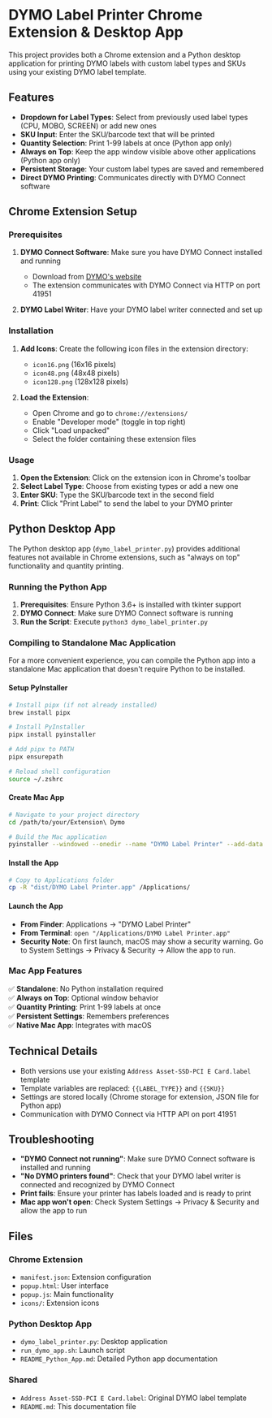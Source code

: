# DYMO Label Printer Chrome Extension & Desktop App

This project provides both a Chrome extension and a Python desktop application for printing DYMO labels with custom label types and SKUs using your existing DYMO label template.

## Features

- **Dropdown for Label Types**: Select from previously used label types (CPU, MOBO, SCREEN) or add new ones
- **SKU Input**: Enter the SKU/barcode text that will be printed
- **Quantity Selection**: Print 1-99 labels at once (Python app only)
- **Always on Top**: Keep the app window visible above other applications (Python app only)
- **Persistent Storage**: Your custom label types are saved and remembered
- **Direct DYMO Printing**: Communicates directly with DYMO Connect software

## Chrome Extension Setup

### Prerequisites

1. **DYMO Connect Software**: Make sure you have DYMO Connect installed and running
   - Download from [DYMO's website](https://www.dymo.com/connect)
   - The extension communicates with DYMO Connect via HTTP on port 41951

2. **DYMO Label Writer**: Have your DYMO label writer connected and set up

### Installation

1. **Add Icons**: Create the following icon files in the extension directory:
   - `icon16.png` (16x16 pixels)
   - `icon48.png` (48x48 pixels)
   - `icon128.png` (128x128 pixels)

2. **Load the Extension**:
   - Open Chrome and go to `chrome://extensions/`
   - Enable "Developer mode" (toggle in top right)
   - Click "Load unpacked"
   - Select the folder containing these extension files

### Usage

1. **Open the Extension**: Click on the extension icon in Chrome's toolbar
2. **Select Label Type**: Choose from existing types or add a new one
3. **Enter SKU**: Type the SKU/barcode text in the second field
4. **Print**: Click "Print Label" to send the label to your DYMO printer

## Python Desktop App

The Python desktop app (`dymo_label_printer.py`) provides additional features not available in Chrome extensions, such as "always on top" functionality and quantity printing.

### Running the Python App

1. **Prerequisites**: Ensure Python 3.6+ is installed with tkinter support
2. **DYMO Connect**: Make sure DYMO Connect software is running
3. **Run the Script**: Execute `python3 dymo_label_printer.py`

### Compiling to Standalone Mac Application

For a more convenient experience, you can compile the Python app into a standalone Mac application that doesn't require Python to be installed.

#### Setup PyInstaller

```bash
# Install pipx (if not already installed)
brew install pipx

# Install PyInstaller
pipx install pyinstaller

# Add pipx to PATH
pipx ensurepath

# Reload shell configuration
source ~/.zshrc
```

#### Create Mac App

```bash
# Navigate to your project directory
cd /path/to/your/Extension\ Dymo

# Build the Mac application
pyinstaller --windowed --onedir --name "DYMO Label Printer" --add-data "*.label:." dymo_label_printer.py
```

#### Install the App

```bash
# Copy to Applications folder
cp -R "dist/DYMO Label Printer.app" /Applications/
```

#### Launch the App

- **From Finder**: Applications → "DYMO Label Printer"
- **From Terminal**: `open "/Applications/DYMO Label Printer.app"`
- **Security Note**: On first launch, macOS may show a security warning. Go to System Settings → Privacy & Security → Allow the app to run.

### Mac App Features

✅ **Standalone**: No Python installation required  
✅ **Always on Top**: Optional window behavior  
✅ **Quantity Printing**: Print 1-99 labels at once  
✅ **Persistent Settings**: Remembers preferences  
✅ **Native Mac App**: Integrates with macOS  

## Technical Details

- Both versions use your existing `Address Asset-SSD-PCI E Card.label` template
- Template variables are replaced: `{{LABEL_TYPE}}` and `{{SKU}}`
- Settings are stored locally (Chrome storage for extension, JSON file for Python app)
- Communication with DYMO Connect via HTTP API on port 41951

## Troubleshooting

- **"DYMO Connect not running"**: Make sure DYMO Connect software is installed and running
- **"No DYMO printers found"**: Check that your DYMO label writer is connected and recognized by DYMO Connect
- **Print fails**: Ensure your printer has labels loaded and is ready to print
- **Mac app won't open**: Check System Settings → Privacy & Security and allow the app to run

## Files

### Chrome Extension
- `manifest.json`: Extension configuration
- `popup.html`: User interface
- `popup.js`: Main functionality
- `icons/`: Extension icons

### Python Desktop App
- `dymo_label_printer.py`: Desktop application
- `run_dymo_app.sh`: Launch script
- `README_Python_App.md`: Detailed Python app documentation

### Shared
- `Address Asset-SSD-PCI E Card.label`: Original DYMO label template
- `README.md`: This documentation file 